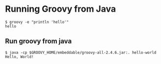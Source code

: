 # Running Groovy from Java

```
$ groovy -e "println 'hello'"
hello
```

## Run groovy from java
```
$ java -cp $GROOVY_HOME/embeddable/groovy-all-2.4.6.jar:. hello-world
Hello, World!
```
